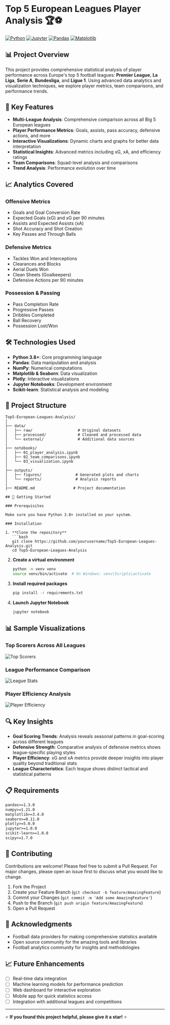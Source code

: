 # Top 5 European Leagues Player Analysis 🏆⚽

[![Python](https://img.shields.io/badge/Python-3.8+-blue.svg)](https://python.org)
[![Jupyter](https://img.shields.io/badge/Jupyter-Notebook-orange.svg)](https://jupyter.org)
[![Pandas](https://img.shields.io/badge/Pandas-Data%20Analysis-green.svg)](https://pandas.pydata.org)
[![Matplotlib](https://img.shields.io/badge/Matplotlib-Visualization-red.svg)](https://matplotlib.org)


## 📊 Project Overview

This project provides comprehensive statistical analysis of player performance across Europe's top 5 football leagues: **Premier League**, **La Liga**, **Serie A**, **Bundesliga**, and **Ligue 1**. Using advanced data analytics and visualization techniques, we explore player metrics, team comparisons, and performance trends.

## 🎯 Key Features

- **Multi-League Analysis**: Comprehensive comparison across all Big 5 European leagues
- **Player Performance Metrics**: Goals, assists, pass accuracy, defensive actions, and more
- **Interactive Visualizations**: Dynamic charts and graphs for better data interpretation
- **Statistical Insights**: Advanced metrics including xG, xA, and efficiency ratings
- **Team Comparisons**: Squad-level analysis and comparisons
- **Trend Analysis**: Performance evolution over time

## 📈 Analytics Covered

### Offensive Metrics
- Goals and Goal Conversion Rate
- Expected Goals (xG) and xG per 90 minutes
- Assists and Expected Assists (xA)
- Shot Accuracy and Shot Creation
- Key Passes and Through Balls

### Defensive Metrics
- Tackles Won and Interceptions
- Clearances and Blocks
- Aerial Duels Won
- Clean Sheets (Goalkeepers)
- Defensive Actions per 90 minutes

### Possession & Passing
- Pass Completion Rate
- Progressive Passes
- Dribbles Completed
- Ball Recovery
- Possession Lost/Won

## 🛠️ Technologies Used

- **Python 3.8+**: Core programming language
- **Pandas**: Data manipulation and analysis
- **NumPy**: Numerical computations
- **Matplotlib & Seaborn**: Data visualization
- **Plotly**: Interactive visualizations
- **Jupyter Notebooks**: Development environment
- **Scikit-learn**: Statistical analysis and modeling

## 📁 Project Structure

```
Top5-European-Leagues-Analysis/
│
├── data/
│   ├── raw/                    # Original datasets
│   ├── processed/              # Cleaned and processed data
│   └── external/               # Additional data sources
│
├── notebooks/
│   ├── 01_player_analysis.ipynb
│   ├── 02_team_comparisons.ipynb
│   └── 03_visualization.ipynb
│
├── outputs/
│   ├── figures/               # Generated plots and charts
│   └── reports/               # Analysis reports
│
├── README.md                 # Project documentation

## 🚀 Getting Started

### Prerequisites

Make sure you have Python 3.8+ installed on your system.

### Installation

1. **Clone the repository**
   ```bash
   git clone https://github.com/yourusername/Top5-European-Leagues-Analysis.git
   cd Top5-European-Leagues-Analysis
   ```

2. **Create a virtual environment**
   ```bash
   python -m venv venv
   source venv/bin/activate  # On Windows: venv\Scripts\activate
   ```

3. **Install required packages**
   ```bash
   pip install -r requirements.txt
   ```

4. **Launch Jupyter Notebook**
   ```bash
   jupyter notebook
   ```

## 📊 Sample Visualizations

### Top Scorers Across All Leagues
![Top Scorers](outputs/figures/top_scorers_comparison.png)

### League Performance Comparison
![League Stats](outputs/figures/league_performance_radar.png)

### Player Efficiency Analysis
![Player Efficiency](outputs/figures/player_efficiency_scatter.png)

## 🔍 Key Insights

- **Goal Scoring Trends**: Analysis reveals seasonal patterns in goal-scoring across different leagues
- **Defensive Strength**: Comparative analysis of defensive metrics shows league-specific playing styles
- **Player Efficiency**: xG and xA metrics provide deeper insights into player quality beyond traditional stats
- **League Characteristics**: Each league shows distinct tactical and statistical patterns

## 📋 Requirements

```txt
pandas>=1.3.0
numpy>=1.21.0
matplotlib>=3.4.0
seaborn>=0.11.0
plotly>=5.0.0
jupyter>=1.0.0
scikit-learn>=1.0.0
scipy>=1.7.0
```

## 🤝 Contributing

Contributions are welcome! Please feel free to submit a Pull Request. For major changes, please open an issue first to discuss what you would like to change.

1. Fork the Project
2. Create your Feature Branch (`git checkout -b feature/AmazingFeature`)
3. Commit your Changes (`git commit -m 'Add some AmazingFeature'`)
4. Push to the Branch (`git push origin feature/AmazingFeature`)
5. Open a Pull Request


## 🙏 Acknowledgments

- Football data providers for making comprehensive statistics available
- Open source community for the amazing tools and libraries
- Football analytics community for insights and methodologies

## 📈 Future Enhancements

- [ ] Real-time data integration
- [ ] Machine learning models for performance prediction
- [ ] Web dashboard for interactive exploration
- [ ] Mobile app for quick statistics access
- [ ] Integration with additional leagues and competitions

---

⭐ **If you found this project helpful, please give it a star!** ⭐
